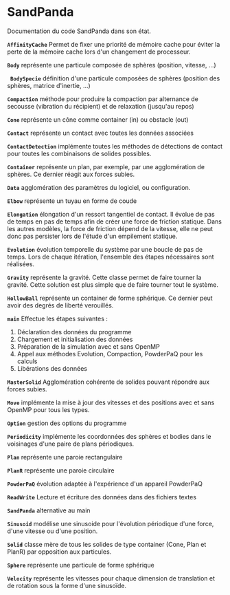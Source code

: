 # SandPanda

Documentation du code SandPanda dans son état.

**`AffinityCache`** 
    Permet de fixer une priorité de mémoire cache pour éviter la perte de la mémoire cache lors d'un changement de processeur.

**`Body`** représente une particule composée de sphères (position, vitesse, ...)

**` BodySpecie`** définition d'une particule composées de sphères (position des sphères, matrice d'inertie, ...)

**`Compaction`** méthode pour produire la compaction par alternance de secousse (vibration du récipient) et de relaxation (jusqu'au repos)  

**`Cone`** représente un cône comme container (in) ou obstacle (out) 

**`Contact`** représente un contact avec toutes les données associées

**`ContactDetection`** implémente toutes les méthodes de détections de contact pour toutes les combinaisons de solides possibles.

**`Container`** représente un plan, par exemple, par une agglomération de sphères. Ce dernier réagit aux forces subies.

**`Data`** agglomération des paramètres du logiciel, ou configuration.

**`Elbow`** représente un tuyau en forme de coude

**`Elongation`** élongation d'un ressort tangentiel de contact. Il évolue de pas de temps en pas de temps afin de créer une force de friction statique. Dans les autres modèles, la force de friction dépend de la vitesse, elle ne peut donc pas persister lors de l'étude d'un empilement statique.

**`Evolution`** évolution temporelle du système par une boucle de pas de temps. Lors de chaque itération, l'ensemble des étapes nécessaires sont réalisées.

**`Gravity`** représente la gravité. Cette classe permet de faire tourner la gravité. Cette solution est plus simple que de faire tourner tout le système.

**`HollowBall`** représente un container de forme sphérique. Ce dernier peut avoir des degrés de liberté verouillés.

**`main`** Effectue les étapes suivantes :
1. Déclaration des données du programme
2. Chargement et initialisation des données
3. Préparation de la simulation avec et sans OpenMP
4. Appel aux méthodes Evolution, Compaction, PowderPaQ pour les calculs
5. Libérations des données

**`MasterSolid`** Agglomération cohérente de solides pouvant répondre aux forces subies.

**`Move`** implémente la mise à jour des vitesses et des positions avec et sans OpenMP pour tous les types.

**`Option`** gestion des options du programme

**`Periodicity`** implémente les coordonnées des sphères et bodies dans le voisinages d'une paire de plans périodiques.

**`Plan`** représente une paroie rectangulaire 

**`PlanR`** représente une paroie circulaire

**`PowderPaQ`** évolution adaptée à l'expérience d'un appareil PowderPaQ

**`ReadWrite`** Lecture et écriture des données dans des fichiers textes

**`SandPanda`** alternative au main

**`Sinusoid`** modélise une sinusoide pour l'évolution périodique d'une force, d'une vitesse ou d'une position.

**`Solid`** classe mère de tous les solides de type container (Cone, Plan et PlanR) par opposition aux particules.

**`Sphere`** représente une particule de forme sphérique

**`Velocity`** représente les vitesses pour chaque dimension de translation et de rotation sous la forme d'une sinusoïde.



